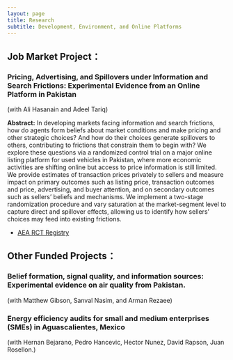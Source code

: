 ```yaml
---
layout: page
title: Research
subtitle: Development, Environment, and Online Platforms
---
```

## **Job Market Project：**
### Pricing, Advertising, and Spillovers under Information and Search Frictions: Experimental Evidence from an Online Platform in Pakistan

(with Ali Hasanain and Adeel Tariq)

**Abstract:**
In developing markets facing information and search frictions, how do agents form beliefs about market conditions and make pricing and other strategic choices? And how do their choices generate spillovers to others, contributing to frictions that constrain them to begin with? We explore these questions via a randomized control trial on a major online listing platform for used vehicles in Pakistan, where more economic activities are shifting online but access to price information is still limited. We provide estimates of transaction prices privately to sellers and measure impact on primary outcomes such as listing price, transaction outcomes and price, advertising, and buyer attention, and on secondary outcomes such as sellers’ beliefs and mechanisms. We implement a two-stage randomization procedure and vary saturation at the market-segment level to capture direct and spillover effects, allowing us to identify how sellers’ choices may feed into existing frictions.
  - [AEA RCT Registry](https://www.socialscienceregistry.org/trials/7537)

## **Other Funded Projects：**
### Belief formation, signal quality, and information sources: Experimental evidence on air quality from Pakistan.
(with Matthew Gibson, Sanval Nasim, and Arman Rezaee)

### Energy efficiency audits for small and medium enterprises (SMEs) in Aguascalientes, Mexico
(with Hernan Bejarano, Pedro Hancevic, Hector Nunez, David Rapson, Juan Rosellon.)
